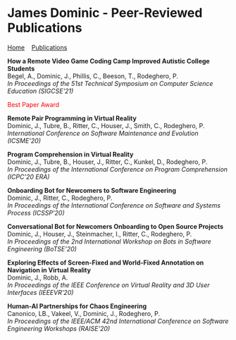 <h1>James Dominic - Peer-Reviewed Publications</h1>

[Home](index.md)&nbsp;&nbsp;&nbsp;&nbsp;[Publications](publications.md)


**How a Remote Video Game Coding Camp Improved Autistic College Students**<br/>
Begel, A., Dominic, J., Phillis, C., Beeson, T., Rodeghero, P.<br/>
_In Proceedings of the 51st Technical Symposium on Computer Science Education (SIGCSE'21)_<br/> <p style='color:red'>Best Paper Award</p>

**Remote Pair Programming in Virtual Reality**<br/>
Dominic, J., Tubre, B., Ritter, C., Houser, J., Smith, C., Rodeghero, P.<br/>
_International Conference on Software Maintenance and Evolution (ICSME'20)_<br/>

**Program Comprehension in Virtual Reality**<br/>
Dominic, J., Tubre, B., Houser, J., Ritter, C., Kunkel, D., Rodeghero, P.<br/>
_In Proceedings of the International Conference on Program Comprehension (ICPC'20 ERA)_<br/>

**Onboarding Bot for Newcomers to Software Engineering**<br/>
Dominic, J., Ritter, C., Rodeghero, P.<br/>
_In Proceedings of the International Conference on Software and Systems Process (ICSSP'20)_<br/>

**Conversational Bot for Newcomers Onboarding to Open Source Projects**<br/>
Dominic, J., Houser, J., Steinmacher, I., Ritter, C., Rodeghero, P.<br/>
_In Proceedings of the 2nd International Workshop on Bots in Software Engineering (BoTSE'20)_<br/>

**Exploring Effects of Screen-Fixed and World-Fixed Annotation on Navigation in Virtual Reality**<br/>
Dominic, J., Robb, A.<br/>
_In Proceedings of the IEEE Conference on Virtual Reality and 3D User Interfaces (IEEEVR'20)_<br/>

**Human-AI Partnerships for Chaos Engineering**<br/>
Canonico, LB., Vakeel, V., Dominic, J., Rodeghero, P.<br/>
_In Proceedings of the IEEE/ACM 42nd International Conference on Software Engineering Workshops (RAISE'20)_<br/>
